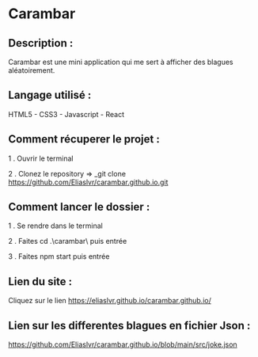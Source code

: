 # Carambar

## Description :

Carambar est une mini application qui me sert à afficher des blagues aléatoirement.

## Langage utilisé : 

HTML5 - CSS3 - Javascript - React

## Comment récuperer le projet :

1 . Ouvrir le terminal

2 . Clonez le repository => _git clone https://github.com/Eliaslvr/carambar.github.io.git

## Comment lancer le dossier :

1 . Se rendre dans le terminal

2 . Faites cd .\carambar\ puis entrée

3 . Faites npm start puis entrée

## Lien du site :

Cliquez sur le lien https://eliaslvr.github.io/carambar.github.io/

## Lien sur les differentes blagues en fichier Json :

https://github.com/Eliaslvr/carambar.github.io/blob/main/src/joke.json

